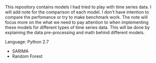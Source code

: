This repository contains models I had tried to play with time series data. 
I will add note for the comparison of each model. I don't have intention to compare the perfomance or try to make benchmark work. The note will focus more on the what we need to pay attention to when implementing these models for different types of time series data. This will be done by explaining the data pre-processing and math behind different models.

Language: Python 2.7

- SARIMA
- Random Forest
